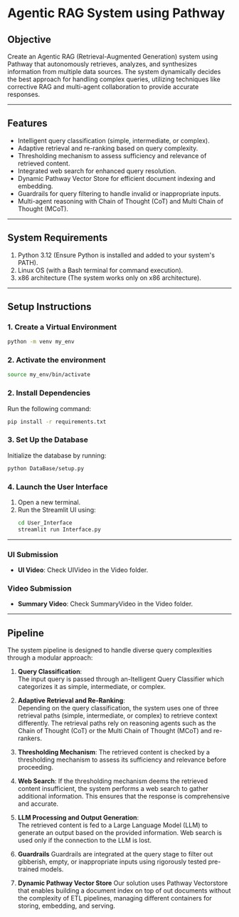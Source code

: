 # **Agentic RAG System using Pathway**

## **Objective**  
Create an Agentic RAG (Retrieval-Augmented Generation) system using Pathway that autonomously retrieves, analyzes, and synthesizes information from multiple data sources. The system dynamically decides the best approach for handling complex queries, utilizing techniques like corrective RAG and multi-agent collaboration to provide accurate responses.

---

## **Features**  
- Intelligent query classification (simple, intermediate, or complex).  
- Adaptive retrieval and re-ranking based on query complexity.  
- Thresholding mechanism to assess sufficiency and relevance of retrieved content.  
- Integrated web search for enhanced query resolution.  
- Dynamic Pathway Vector Store for efficient document indexing and embedding.  
- Guardrails for query filtering to handle invalid or inappropriate inputs.  
- Multi-agent reasoning with Chain of Thought (CoT) and Multi Chain of Thought (MCoT).

---

## **System Requirements**  
1. Python 3.12 (Ensure Python is installed and added to your system's PATH).  
2. Linux OS (with a Bash terminal for command execution).  
4. x86 architecture (The system works only on x86 architecture).

---

## **Setup Instructions**  

### 1. Create a Virtual Environment  
```bash
python -m venv my_env
```

### 2. Activate the environment
```bash
source my_env/bin/activate
```

### 2. Install Dependencies  
Run the following command:  
```bash
pip install -r requirements.txt
```

### 3. Set Up the Database  
Initialize the database by running:  
```bash
python DataBase/setup.py
```

### 4. Launch the User Interface  
1. Open a new terminal.  
2. Run the Streamlit UI using:
   ```bash
   cd User_Interface
   streamlit run Interface.py
   ```

---

### **UI Submission**
- **UI Video**: Check UIVideo in the Video folder.

### **Video Submission**  
- **Summary Video**: Check SummaryVideo in the Video folder. 

---

## Pipeline
The system pipeline is designed to handle diverse query complexities through a modular approach:

1. **Query Classification**:  
   The input query is passed through an-Itelligent Query Classifier which categorizes it as simple, intermediate, or complex.

2. **Adaptive Retrieval and Re-Ranking**:  
   Depending on the query classification, the system uses one of three retrieval paths (simple, intermediate, or complex) to retrieve context differently. The retrieval paths rely on reasoning agents such as the Chain of Thought (CoT) or the Multi Chain of Thought (MCoT) and re-rankers.

3. **Thresholding Mechanism**:
   The retrieved content is checked by a thresholding mechanism to assess its sufficiency and relevance before proceeding.

4. **Web Search**:
   If the thresholding mechanism deems the retrieved content insufficient, the system performs a web search to gather additional information. This ensures that the response is comprehensive and accurate.

5. **LLM Processing and Output Generation**:  
   The retrieved content is fed to a Large Language Model (LLM) to generate an output based on the provided information. Web search is used only if the connection to the LLM is lost.

6. **Guardrails**
   Guardrails are integrated at the query stage to filter out gibberish, empty, or inappropriate
   inputs using rigorously tested pre-trained models.

7. **Dynamic Pathway Vector Store**
   Our solution uses Pathway Vectorstore that enables building a document index on top of out documents without the complexity of ETL pipelines, managing different containers for storing, embedding, and serving.